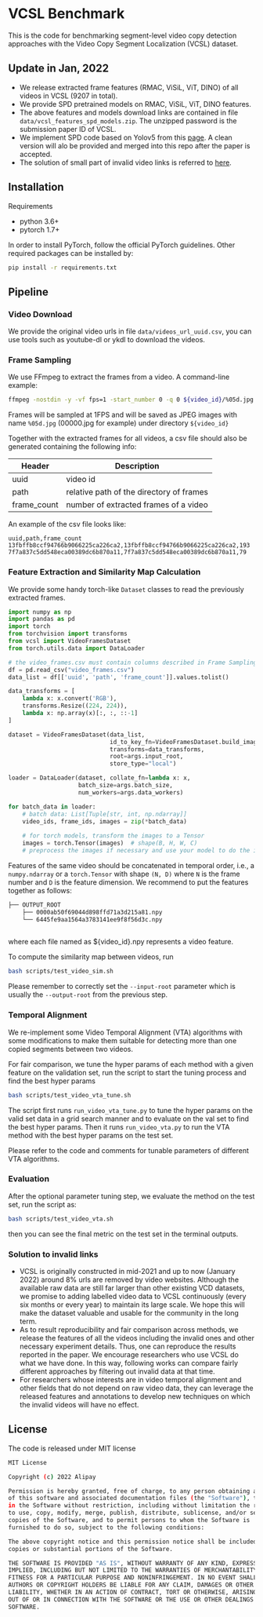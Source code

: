 # VCSL Benchmark

This is the code for benchmarking segment-level video copy detection approaches
with the Video Copy Segment Localization (VCSL) dataset.

## Update in Jan, 2022
- We release extracted frame features (RMAC, ViSiL, ViT, DINO) of all videos in VCSL (9207 in total).
- We provide SPD pretrained models on RMAC, ViSiL, ViT, DINO features. 
- The above features and models download links are contained in file `data/vcsl_features_spd_models.zip`.
The unzipped password is the submission paper ID of VCSL.
- We implement SPD code based on Yolov5 from this [page](https://github.com/ultralytics/yolov5). 
 A clean version will alo be provided and merged into this repo after the paper is accepted.
- The solution of small part of invalid video links is referred to [here](#solution-to-invalid-links).

## Installation

Requirements
 - python 3.6+
 - pytorch 1.7+
 
In order to install PyTorch, follow the official PyTorch guidelines.
Other required packages can be installed by:
```bash
pip install -r requirements.txt
``` 

## Pipeline

### Video Download
We provide the original video urls in file `data/videos_url_uuid.csv`, you can use tools such as youtube-dl or ykdl to download
the videos. 

### Frame Sampling
We use FFmpeg to extract the frames from a video.
A command-line example:
```bash
ffmpeg -nostdin -y -vf fps=1 -start_number 0 -q 0 ${video_id}/%05d.jpg
``` 
Frames will be sampled at 1FPS and will be saved as JPEG images 
with name `%05d.jpg` (00000.jpg for example) under directory `${video_id}`

Together with the extracted frames for all videos, a csv file should also be
generated containing the following info:

| Header | Description |
| ----------- | ----------- |
| uuid | video id |
| path | relative path of the directory of frames |
| frame_count | number of extracted frames of a video |

An example of the csv file looks like:
```
uuid,path,frame_count
13fbffb8ccf94766b9066225ca226ca2,13fbffb8ccf94766b9066225ca226ca2,193
7f7a837c5dd548eca00389dc6b870a11,7f7a837c5dd548eca00389dc6b870a11,79
```


### Feature Extraction and Similarity Map Calculation

We provide some handy torch-like `Dataset` classes to read the previously extracted frames.
```python
import numpy as np
import pandas as pd
import torch
from torchvision import transforms
from vcsl import VideoFramesDataset
from torch.utils.data import DataLoader

# the video_frames.csv must contain columns described in Frame Sampling
df = pd.read_csv("video_frames.csv")
data_list = df[['uuid', 'path', 'frame_count']].values.tolist()

data_transforms = [
    lambda x: x.convert('RGB'),
    transforms.Resize((224, 224)),
    lambda x: np.array(x)[:, :, ::-1]
]

dataset = VideoFramesDataset(data_list,
                             id_to_key_fn=VideoFramesDataset.build_image_key,
                             transforms=data_transforms,
                             root=args.input_root,
                             store_type="local")

loader = DataLoader(dataset, collate_fn=lambda x: x,
                    batch_size=args.batch_size,
                    num_workers=args.data_workers)

for batch_data in loader:
    # batch data: List[Tuple[str, int, np.ndarray]]
    video_ids, frame_ids, images = zip(*batch_data)
    
    # for torch models, transform the images to a Tensor
    images = torch.Tensor(images)  # shape(B, H, W, C)
    # preprocess the images if necessary and use your model to do the inference

```
Features of the same video should be concatenated in temporal order, i.e., a `numpy.ndarray`
or a `torch.Tensor` with shape `(N, D)` where `N` is the frame number and `D` is the feature dimension.
We recommend to put the features together as follows:
```bash
├── OUTPUT_ROOT
    ├── 0000ab50f69044d898ffd71a3d215a81.npy
    └── 6445fe9aa1564a3783141ee9f8f56d3c.npy
    
``` 
where each file named as ${video_id}.npy represents a video feature.

To compute the similarity map between videos, run
```bash
bash scripts/test_video_sim.sh
```
Please remember to correctly set the `--input-root` parameter 
which is usually the `--output-root` from the previous step. 

### Temporal Alignment
We re-implement some Video Temporal Alignment (VTA) algorithms with some modifications to
make them suitable for detecting more than one copied segments between two videos.

For fair comparison, we tune the hyper params of each method with a given feature on
the validation set, run the script to start the tuning process and find the best hyper params
```bash
bash scripts/test_video_vta_tune.sh
```
The script first runs `run_video_vta_tune.py` to tune the hyper params on the valid set data in a grid search manner
 and to evaluate on the val set to find the best hyper params.
Then it runs `run_video_vta.py` to run the VTA method with the best hyper params on the test set.

Please refer to the code and comments for tunable parameters of different VTA algorithms. 

### Evaluation
After the optional parameter tuning step, we evaluate the method on the test set,
run the script as:
```bash
bash scripts/test_video_vta.sh
```
 then you can see the final metric on the test set in the terminal outputs.
 
### Solution to invalid links
- VCSL is originally constructed in mid-2021 and up to now (January 2022) around 8% urls are removed by video websites. 
Although the available raw data are still far larger than other existing VCD datasets, we promise to adding labelled video 
data to VCSL continuously (every six months or every year) to maintain its large scale. We hope this will make the dataset 
valuable and usable for the community in the long term.
- As to result reproducibility and fair comparison across methods, we release the features of all the videos including the 
invalid ones and other necessary experiment details. Thus, one can reproduce the results reported in the paper. 
We encourage researchers who use VCSL do what we have done. In this way, following works can compare fairly different 
approaches by filtering out invalid data at that time.
- For researchers whose interests are in video temporal alignment and other fields that do not depend on raw video data, 
they can leverage the released features and annotations to develop new techniques on which the invalid videos will have no effect.
 
## License
The code is released under MIT license

```bash
MIT License

Copyright (c) 2022 Alipay

Permission is hereby granted, free of charge, to any person obtaining a copy
of this software and associated documentation files (the "Software"), to deal
in the Software without restriction, including without limitation the rights
to use, copy, modify, merge, publish, distribute, sublicense, and/or sell
copies of the Software, and to permit persons to whom the Software is
furnished to do so, subject to the following conditions:

The above copyright notice and this permission notice shall be included in all
copies or substantial portions of the Software.

THE SOFTWARE IS PROVIDED "AS IS", WITHOUT WARRANTY OF ANY KIND, EXPRESS OR
IMPLIED, INCLUDING BUT NOT LIMITED TO THE WARRANTIES OF MERCHANTABILITY,
FITNESS FOR A PARTICULAR PURPOSE AND NONINFRINGEMENT. IN NO EVENT SHALL THE
AUTHORS OR COPYRIGHT HOLDERS BE LIABLE FOR ANY CLAIM, DAMAGES OR OTHER
LIABILITY, WHETHER IN AN ACTION OF CONTRACT, TORT OR OTHERWISE, ARISING FROM,
OUT OF OR IN CONNECTION WITH THE SOFTWARE OR THE USE OR OTHER DEALINGS IN THE
SOFTWARE.
``` 


 


